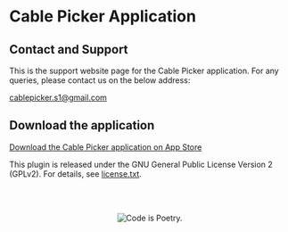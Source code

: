 

# Cable Picker Application


## Contact and Support
This is the support website page for the Cable Picker application. For any queries, please contact us on the below address:

cablepicker.s1@gmail.com




## Download the application
[Download the Cable Picker application on App Store](https://apps.apple.com/us/app/cable-picker/id1673756820) 

This plugin is released under the GNU General Public License Version 2 (GPLv2). For details, see [license.txt](license.txt).



<br/><br/><p align="center"><img src="https://s.w.org/style/images/codeispoetry.png?1" alt="Code is Poetry." /></p>

